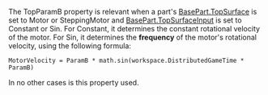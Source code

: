 The TopParamB property is relevant when a part's [BasePart.TopSurface](https://developer.roblox.com/en-us/api-reference/property/BasePart/TopSurface) is set to Motor or SteppingMotor and [BasePart.TopSurfaceInput](https://developer.roblox.com/en-us/api-reference/property/BasePart/TopSurfaceInput) is set to Constant or Sin. For Constant, it determines the constant rotational velocity of the motor. For Sin, it determines the **frequency** of the motor's rotational velocity, using the following formula:

`MotorVelocity = ParamB * math.sin(workspace.DistributedGameTime * ParamB)`

In no other cases is this property used.